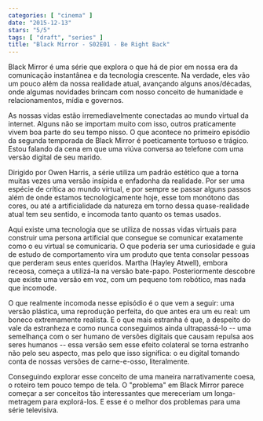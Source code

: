 ```yaml
---
categories: [ "cinema" ]
date: "2015-12-13"
stars: "5/5"
tags: [ "draft", "series" ]
title: "Black Mirror - S02E01 - Be Right Back"
---
```

Black Mirror é uma série que explora o que há de pior em nossa era
da comunicação instantânea e da tecnologia crescente. Na verdade,
eles vão um pouco além da nossa realidade atual, avançando alguns
anos/décadas, onde algumas novidades brincam com nosso conceito de
humanidade e relacionamentos, mídia e governos.

As nossas vidas estão irremediavelmente conectadas ao mundo virtual da
internet. Alguns não se importam muito com isso, outros praticamente
vivem boa parte do seu tempo nisso. O que acontece no primeiro
episódio da segunda temporada de Black Mirror é poeticamente tortuoso
e trágico. Estou falando da cena em que uma viúva conversa ao telefone
com uma versão digital de seu marido.

Dirigido por Owen Harris, a série utiliza um padrão estético que a
torna muitas vezes uma versão insípida e enfadonha da realidade. Por
ser uma espécie de crítica ao mundo virtual, e por sempre se passar
alguns passos além de onde estamos tecnologicamente hoje, esse tom
monótono das cores, ou até a artificialidade da natureza em torno dessa
quase-realidade atual tem seu sentido, e incomoda tanto quanto os temas
usados.

Aqui existe uma tecnologia que se utiliza de nossas vidas virtuais para
construir uma persona artificial que consegue se comunicar exatamente como
o eu virtual se comunicaria. O que poderia ser uma curiosidade e guia de
estudo de comportamento vira um produto que tenta consolar pessoas que
perderam seus entes queridos. Martha (Hayley Atwell), embora receosa,
começa a utilizá-la na versão bate-papo. Posteriormente descobre que
existe uma versão em voz, com um pequeno tom robótico, mas nada que
incomode.

O que realmente incomoda nesse episódio é o que vem a seguir: uma
versão plástica, uma reprodução perfeita, do que antes era um eu real:
um boneco extremamente realista. E o que mais estranha é que, a despeito
do vale da estranheza e como nunca conseguimos ainda ultrapassá-lo --
uma semelhança com o ser humano de versões digitais que causam repulsa
aos seres humanos -- essa versão sem esse efeito colateral se torna
estranho não pelo seu aspecto, mas pelo que isso significa: o eu digital
tomando conta de nossas versões de carne-e-osso, literalmente.

Conseguindo explorar esse conceito de uma maneira narrativamente
coesa, o roteiro tem pouco tempo de tela. O "problema" em Black Mirror
parece começar a ser conceitos tão interessantes que mereceriam um
longa-metragem para explorá-los. E esse é o melhor dos problemas para
uma série televisiva.
